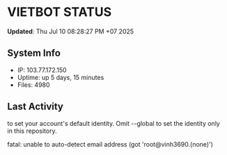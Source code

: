 # VIETBOT STATUS
**Updated**: Thu Jul 10 08:28:27 PM +07 2025

## System Info
- IP: 103.77.172.150
- Uptime: up 5 days, 15 minutes
- Files: 4980

## Last Activity

to set your account's default identity.
Omit --global to set the identity only in this repository.

fatal: unable to auto-detect email address (got 'root@vinh3690.(none)')
